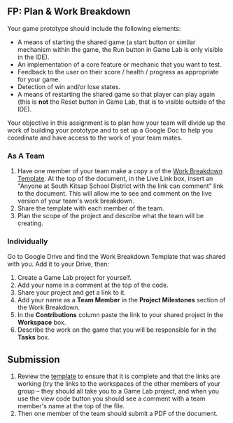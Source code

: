 
[//]: # (<p><iframe src="https://douglasurner.github.io/GDP1/units/4/U4L03-work-breakdown/" width="100%" height="666px"></iframe></p>)

## FP: Plan & Work Breakdown

Your game prototype should include the following elements:

* A means of starting the shared game (a start button or similar mechanism within the game, the Run button in Game Lab is only visible in the IDE).
* An implementation of a core feature or mechanic that you want to test.
* Feedback to the user on their score / health / progress as appropriate for your game.
* Detection of win and/or lose states.
* A means of restarting the shared game so that player can play again (this is **not** the Reset button in Game Lab, that is to visible outside of the IDE).

Your objective in this assignment is to plan how your team will divide up the work of building your prototype and to set up a Google Doc to help you coordinate and have access to the work of your team mates.

### As A Team

1. Have one member of your team make a copy a of the [Work Breakdown Template](https://docs.google.com/document/d/1iVBv_bE_cPIBlDf-J-iPFY7ZjVvKLgJgf_ss3V6Jaoo/edit?usp=sharing). At the top of the document, in the Live Link box, insert an "Anyone at South Kitsap School District with the link can comment" link to the document. This will allow me to see and comment on the live version of your team's work breakdown.
1. Share the template with each member of the team.
1. Plan the scope of the project and describe what the team will be creating.

### Individually

Go to Google Drive and find the Work Breakdown Template that was shared with you. Add it to your Drive, then:
1. Create a Game Lab project for yourself.
1. Add your name in a comment at the top of the code.
1. Share your project and get a link to it.
1. Add your name as a **Team Member** in the **Project Milestones** section of the Work Breakdown.
1. In the **Contributions** column paste the link to your shared project in the **Workspace** box.
1. Describe the work on the game that you will be responsible for in the **Tasks** box.

## Submission

1. Review the [template](https://docs.google.com/document/d/1iVBv_bE_cPIBlDf-J-iPFY7ZjVvKLgJgf_ss3V6Jaoo/edit?usp=sharing) to ensure that it is complete and that the links are working (try the links to the workspaces of the other members of your group – they should all take you to a Game Lab project, and when you use the view code button you should see a comment with a team member's name at the top of the file.
1. Then one member of the team should submit a PDF of the document.
